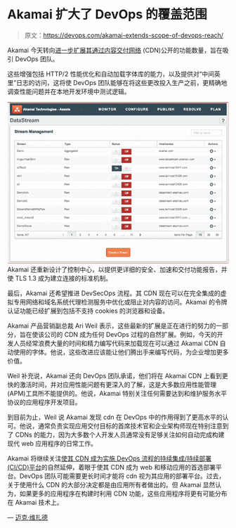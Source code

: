 # Akamai 扩大了 DevOps 的覆盖范围

> 原文：<https://devops.com/akamai-extends-scope-of-devops-reach/>

Akamai 今天转向[进一步扩展其通过内容交付网络](https://www.akamai.com/us/en/about/news/press/2019-press/akamai-introduces-edge-platform-enhancements.jsp) (CDN)公开的功能数量，旨在吸引 DevOps 团队。

这些增强包括 HTTP/2 性能优化和自动加载字体库的能力，以及提供对“中间英里”日志的访问，这将使 DevOps 团队能够在将这些更改投入生产之前，更精确地调查性能问题并在本地开发环境中测试逻辑。

![](img/f0483c7093c614fac69f39c78301560e.png) Akamai 还重新设计了控制中心，以提供更详细的安全、加速和交付功能报告，并使 TLS 1.3 成为建立连接的标准机制。

最后，Akamai 还希望推进 DevSecOps 流程。其 CDN 现在可以在完全集成的虚拟专用网络和域名系统代理检测服务中优化或阻止对内容的访问。Akamai 的令牌认证功能已经扩展到包括不支持 cookies 的浏览器和设备。

Akamai 产品营销副总裁 Ari Weil 表示，这些最新的扩展是正在进行的努力的一部分，旨在使该公司的 CDN 成为任何 DevOps 过程的自然扩展。例如，今天的开发人员经常浪费大量的时间和精力编写代码来加载现在可以通过 Akamai CDN 自动使用的字体。他说，这些改进应该能让他们腾出手来编写代码，为企业增加更多价值。

Weil 补充说，Akamai 还向 DevOps 团队承诺，他们将在 Akamai CDN 上看到更快的激活时间，并对应用性能问题有更深入的了解，这是大多数应用性能管理(APM)工具所不能提供的。他说，Akamai 特别关注任何需要达到和维护服务水平协议的应用程序开发项目。

到目前为止，Weil 说 Akamai 发现 cdn 在 DevOps 中的作用得到了更高水平的认可。他说，通常负责实现应用交付目标的首席技术官和企业架构师现在特别注意到了 CDNs 的能力，因为大多数个人开发人员通常没有足够关注如何自动完成构建现代 web 应用程序的日常工作。

Akamai 将继续关注[使其 CDN 成为实施 DevOps 流程的持续集成/持续部署(CI/CD)平台](https://devops.com/akamai-gives-devops-teams-more-control/)的自然延伸，着眼于使其 CDN 成为 web 和移动应用的首选部署平台。DevOps 团队可能需要更长时间才能将 cdn 视为其应用的部署平台。过去，关于使用什么 CDN 的大部分决定都是由应用所有者做出的。但 Akamai 显然认为，如果更多的应用程序在构建时利用 CDN 功能，这些应用程序将更有可能分布在 Akamai 技术上。

— [迈克·维扎德](https://devops.com/author/mike-vizard/)